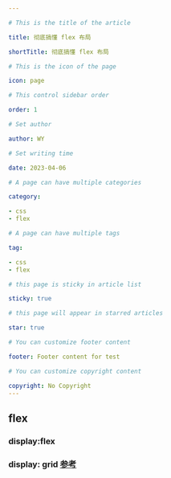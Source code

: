 ```yaml
---

# This is the title of the article

title: 彻底搞懂 flex 布局

shortTitle: 彻底搞懂 flex 布局

# This is the icon of the page

icon: page

# This control sidebar order

order: 1

# Set author

author: WY

# Set writing time

date: 2023-04-06

# A page can have multiple categories

category:

- css
- flex

# A page can have multiple tags

tag:

- css
- flex

# this page is sticky in article list

sticky: true

# this page will appear in starred articles

star: true

# You can customize footer content

footer: Footer content for test

# You can customize copyright content

copyright: No Copyright
---
```


<!-- more -->

## flex

### display:flex

### display: grid [参考](https://developer.mozilla.org/zh-CN/docs/Web/CSS/grid)
